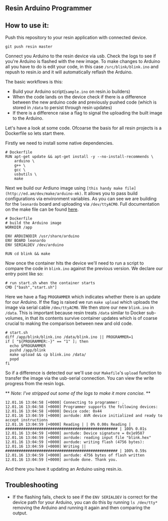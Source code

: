 ## Resin Arduino Programmer

## How to use it:

Push this repository to your resin application with connected device.
```
git push resin master
```
Connect you Arduino to the resin device via usb. Check the logs to see if you're Arduino is flashed with the new image. To make changes to Arduino all you have to do is edit your code, in this case `/src/blink/blink.ino` and repush to resin.io and it will automatically reflash the Arduino.

The basic workflows is this:
 * Build your Arduino script(`sample.ino` on resin.io builders)
 * When the code lands on the device check if there is a difference between the new arduino code and previously pushed code (which is stored in `/data` to persist through resin updates)
 * If there is a difference raise a flag to signal the uploading the built image to the Arduino.

Let's have a look at some code. Ofcoarse the basis for all resin projects is a Dockerfile so lets start there.

Firstly we need to install some native dependencies.
```
# Dockerfile
RUN apt-get update && apt-get install -y --no-install-recommends \
    arduino \
    g++ \
    gcc \
    usbutils \
    make
```

Next we build our Ardiuno image using `[this handy make file](http://ed.am/dev/make/arduino-mk)`. It allows you to pass build configurations via environment variables. As you can see we are building for the `leonardo` board and uploading via `/dev/ttyACM0`. Full documentation on the make file can be found [here](http://ed.am/dev/make/arduino-mk).

```
# Dockerfile
# build the Arduino image
WORKDIR /app

ENV ARDUINODIR /usr/share/arduino
ENV BOARD leonardo
ENV SERIALDEV /dev/arduino

RUN cd blink && make
```

Now once the container hits the device we'll need to run a script to compare the code in `blink.ino` against the previous version. We declare our entry point like so:

```
# run start.sh when the container starts
CMD ["bash","start.sh"]
```

Here we have a flag `PROGRAMMER` which indicates whether there is an update for our Arduino. If the flag is raised we run `make upload` which uploads the image via serial cable `/dev/ttyACM0`. We then store our new `blink.ino` in `/data`. This is important because resin treats `/data` similar to Docker sub-volumes, in that its contents survive container updates which is of coarse crucial to making the comparison between new and old code.

```
# start.sh
diff /app/blink/blink.ino /data/blink.ino || PROGRAMMER=1
if [ "${PROGRAMMER:-}" == "1" ]; then
  echo $PROGRAMMER
  pushd /app/blink
  make upload && cp blink.ino /data/
  popd
fi
```

So if a difference is detected our we'll use our `Makefile`'s `upload` function to transfer the image via the usb-serial connection. You can view the write progress from the resin logs.

** *Note: I've stripped out some of the logs to make it more concise.* **

```
12.01.16 13:04:58 [+0000] Connecting to programmer: .
12.01.16 13:04:58 [+0000] Programmer supports the following devices:
12.01.16 13:04:58 [+0000] Device code: 0x44
12.01.16 13:04:59 [+0000] avrdude: AVR device initialized and ready to accept instructions
12.01.16 13:04:59 [+0000] Reading | | 0% 0.00s Reading | ################################################## | 100% 0.01s
12.01.16 13:04:59 [+0000] avrdude: Device signature = 0x1e9587
12.01.16 13:04:59 [+0000] avrdude: reading input file "blink.hex"
12.01.16 13:04:59 [+0000] avrdude: writing flash (4756 bytes):
12.01.16 13:04:59 [+0000] Writing || ################################################## | 100% 0.59s
12.01.16 13:04:59 [+0000] avrdude: 4756 bytes of flash written
12.01.16 13:04:59 [+0000] avrdude done. Thank you.
```

And there you have it updating an Arduino using resin.io.

## Troubleshooting
* If the flashing fails, check to see if the `ENV SERIALDEV` is correct for the device path for your Arduino, you can do this by running `ls /dev/tty*` removing the Arduino and running it again and then comparing the output. 
